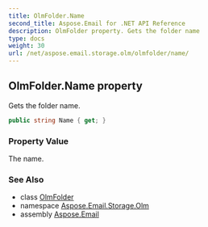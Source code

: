 ```yaml
---
title: OlmFolder.Name
second_title: Aspose.Email for .NET API Reference
description: OlmFolder property. Gets the folder name
type: docs
weight: 30
url: /net/aspose.email.storage.olm/olmfolder/name/
---
```

## OlmFolder.Name property

Gets the folder name.

```csharp
public string Name { get; }
```

### Property Value

The name.

### See Also

* class [OlmFolder](../)
* namespace [Aspose.Email.Storage.Olm](../../olmfolder/)
* assembly [Aspose.Email](../../../)


